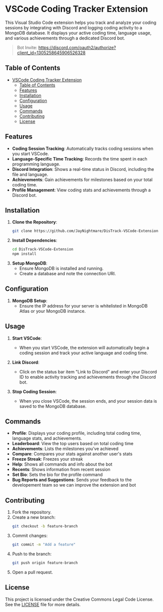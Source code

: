 # VSCode Coding Tracker Extension

This Visual Studio Code extension helps you track and analyze your coding sessions by integrating with Discord and logging coding activity to a MongoDB database. It displays your active coding time, language usage, and various achievements through a dedicated Discord bot.

> Bot Invite: https://discord.com/oauth2/authorize?client_id=1305258645906526328

## Table of Contents
- [VSCode Coding Tracker Extension](#vscode-coding-tracker-extension)
  - [Table of Contents](#table-of-contents)
  - [Features](#features)
  - [Installation](#installation)
  - [Configuration](#configuration)
  - [Usage](#usage)
  - [Commands](#commands)
  - [Contributing](#contributing)
  - [License](#license)

## Features

- **Coding Session Tracking**: Automatically tracks coding sessions when you start VSCode.
- **Language-Specific Time Tracking**: Records the time spent in each programming language.
- **Discord Integration**: Shows a real-time status in Discord, including the file and language.
- **Achievements**: Gain achievements for milestones based on your total coding time.
- **Profile Management**: View coding stats and achievements through a Discord bot.

## Installation

1. **Clone the Repository**:
   ```bash
   git clone https://github.com/JayNightmare/DisTrack-VSCode-Extension
   ```
2. **Install Dependencies**:
   ```bash
   cd DisTrack-VSCode-Extension
   npm install
   ```
3. **Setup MongoDB**:
   - Ensure MongoDB is installed and running.
   - Create a database and note the connection URI.

## Configuration

1. **MongoDB Setup**:
   - Ensure the IP address for your server is whitelisted in MongoDB Atlas or your MongoDB instance.
   
## Usage

1. **Start VSCode**:
   - When you start VSCode, the extension will automatically begin a coding session and track your active language and coding time.
   
2. **Link Discord**:
   - Click on the status bar item "Link to Discord" and enter your Discord ID to enable activity tracking and achievements through the Discord bot.

3. **Stop Coding Session**:
   - When you close VSCode, the session ends, and your session data is saved to the MongoDB database.

## Commands

- **Profile**: Displays your coding profile, including total coding time, language stats, and achievements.
- **Leaderboard**: View the top users based on total coding time
- **Achievements**: Lists the milestones you’ve achieved
- **Compare**: Compares your stats against another user's stats
- **Freeze Streak**: Freezes your streak
- **Help**: Shows all commands and info about the bot
- **Recents**: Shows information from recent session
- **Set Bio**: Sets the bio for the profile command
- **Bug Reports and Suggestions**: Sends your feedback to the developement team so we can improve the extension and bot

## Contributing

1. Fork the repository.
2. Create a new branch:
   ```bash
   git checkout -b feature-branch
   ```
3. Commit changes:
   ```bash
   git commit -m "Add a feature"
   ```
4. Push to the branch:
   ```bash
   git push origin feature-branch
   ```
5. Open a pull request.

## License

This project is licensed under the Creative Commons Legal Code License. See the [LICENSE](LICENSE) file for more details.